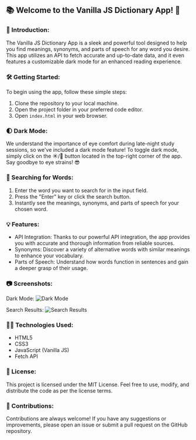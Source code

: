 ## 📚 Welcome to the Vanilla JS Dictionary App! 🌟

### 📖 Introduction:
The Vanilla JS Dictionary App is a sleek and powerful tool designed to help you find meanings, synonyms, and parts of speech for any word you desire. This app utilizes an API to fetch accurate and up-to-date data, and it even features a customizable dark mode for an enhanced reading experience.

### 🛠️ Getting Started:
To begin using the app, follow these simple steps:

1. Clone the repository to your local machine.
2. Open the project folder in your preferred code editor.
3. Open `index.html` in your web browser.

### 🌓 Dark Mode:
We understand the importance of eye comfort during late-night study sessions, so we've included a dark mode feature! To toggle dark mode, simply click on the ☀️/🌙 button located in the top-right corner of the app. Say goodbye to eye strains! 😎

### 🔎 Searching for Words:
1. Enter the word you want to search for in the input field.
2. Press the "Enter" key or click the search button.
3. Instantly see the meanings, synonyms, and parts of speech for your chosen word.

### 💡 Features:
- API Integration: Thanks to our powerful API integration, the app provides you with accurate and thorough information from reliable sources.
- Synonyms: Discover a variety of alternative words with similar meanings to enhance your vocabulary.
- Parts of Speech: Understand how words function in sentences and gain a deeper grasp of their usage.

### 📷 Screenshots:

Dark Mode:
![Dark Mode](link_to_dark_mode_screenshot)

Search Results:
![Search Results](link_to_search_results_screenshot)

### 👨‍💻 Technologies Used:

- HTML5
- CSS3
- JavaScript (Vanilla JS)
- Fetch API

### 📃 License:
This project is licensed under the MIT License. Feel free to use, modify, and distribute the code as per the license terms.

### 🤝 Contributions:
Contributions are always welcome! If you have any suggestions or improvements, please open an issue or submit a pull request on the GitHub repository.
